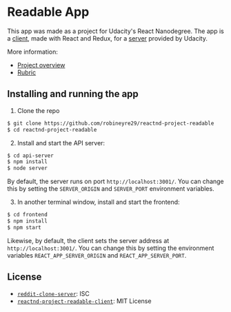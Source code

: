 # Readable App
This app was made as a project for Udacity's React Nanodegree. The app is a [client](/frontend), made with React and Redux, for a [server](/api-server) provided by Udacity.

More information:
* [Project overview](https://classroom.udacity.com/nanodegrees/nd019/parts/7b1b9b53-cd0c-49c9-ae6d-7d03d020d672/modules/66bc9ba3-7fda-4d49-b032-d885da838499/lessons/7367dda1-ee03-4032-8f2d-16e238ce7c04/concepts/701c627c-d73a-4b31-bd58-024ada7669e2)
* [Rubric](https://review.udacity.com/#!/rubrics/1017/view)

## Installing and running the app

1. Clone the repo
````bash
$ git clone https://github.com/robineyre29/reactnd-project-readable
$ cd reactnd-project-readable
````

2. Install and start the API server:
````bash
$ cd api-server
$ npm install
$ node server
````
By default, the server runs on port `http://localhost:3001/`. You can change this by setting the `SERVER_ORIGIN` and `SERVER_PORT` environment variables.

3. In another terminal window, install and start the frontend:
````bash
$ cd frontend
$ npm install
$ npm start
````
Likewise, by default, the client sets the server address at `http://localhost:3001/`. You can change this by setting the environment variables `REACT_APP_SERVER_ORIGIN` and `REACT_APP_SERVER_PORT`.

## License
* [`reddit-clone-server`](/api-server): ISC
* [`reactnd-project-readable-client`](/frontend): MIT License
